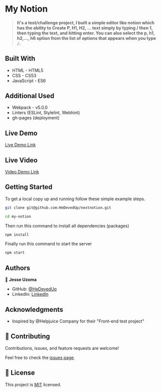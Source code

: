 # My Notion

> #### It's a test/challenge project, I built a simple editor like notion which has the ability to Create P, H1, H2, ... text simply by typing / then 1, then typing the text, and hitting enter. You can also select the p, h1, h2,..., h6 option from the list of options that appears when you type `/`.


<!-- https://user-images.githubusercontent.com/45231276/205477909-d30b21ac-6404-4c06-a40c-c5cb1c4856d2.mp4 -->


## Built With

- HTML - HTML5
- CSS - CSS3
- JavaScript - ES6

## Additional Used

- Webpack - v5.0.0
- Linters (ESLint, Stylelint, Webhint)
- gh-pages (deployment)

## Live Demo

[Live Demo Link]()

## Live Video
[Video Demo Link]()

## Getting Started

To get a local copy up and running follow these simple example steps.

```bash
git clone git@github.com:HeDevedUp/nextnotion.git
```

```bash
cd my-notion
```

Then run this command to install all dependencies (packages)

```bash
npm install
```

Finally run this command to start the server

```bash
npm start
```

## Authors

👤 **Jesse Uzoma**

- GitHub: [@HeDevedUp](https://github.com/HeDevedUp/nextnotion)
- LinkedIn: [LinkedIn](https://linkedin.com/in/jesseuzoma)

## Acknowledgments

- Inspired by @Helpjuice Company for their "Front-end test project"

## 🤝 Contributing

Contributions, issues, and feature requests are welcome!

Feel free to check the [issues page](../../issues/).

## 📝 License

This project is [MIT](./MIT.md) licensed.
